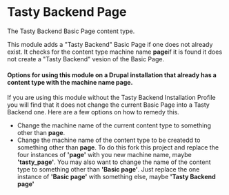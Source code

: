 # Tasty Backend Page

The Tasty Backend Basic Page content type.

This module adds a "Tasty Backend" Basic Page if one does not already exist. It checks for the content type machine name **page**if it is found it does not create a "Tasty Backend" vesion of the Basic Page.

#### Options for using this module on a Drupal installation that already has a content type with the machine name **page**.

If you are using this module without the Tasty Backend Installation Profile you will find that it does not change the current Basic Page into a Tasty Backend one. Here are a few options on how to remedy this.

* Change the machine name of the current content type to something other than **page**.
* Change the machine name of the content type to be createdd to something other than **page**. To do this fork this project and replace the four instances of **'page'** with you new machine name, maybe **'tasty_page'**. You may also want to change the name of the content type to something other than **'Basic page'**. Just replace the one instance of **'Basic page'** with something else, maybe **'Tasty Backend page'**


